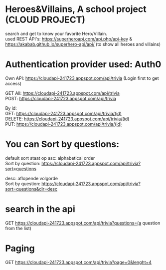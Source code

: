 # Heroes&Villains, A school project (CLOUD PROJECT)

search and get to know your favorite Hero/Villain. <br>
used REST API's: https://superheroapi.com/api.php/api-key & https://akabab.github.io/superhero-api/api/ (to show all heroes and villains)

# Authentication provider used: Auth0

Own API: https://cloudapi-241723.appspot.com/api/trivia (Login first to get access)

GET All:  https://cloudapi-241723.appspot.com/api/trivia <br>
POST:  https://cloudapi-241723.appspot.com/api/trivia <br>

By id: <br>
GET:  https://cloudapi-241723.appspot.com/api/trivia/(id) <br>
DELETE:  https://cloudapi-241723.appspot.com/api/trivia/(id) <br>
PUT:  https://cloudapi-241723.appspot.com/api/trivia/(id)

# You can Sort by questions:

default sort staat op asc: alphabetical order <br>
  Sort by question: https://cloudapi-241723.appspot.com/api/trivia?sort=questions

desc: aflopende volgorde <br>
  Sort by question: https://cloudapi-241723.appspot.com/api/trivia?sort=questions&dir=desc

# search in the api

GET https://cloudapi-241723.appspot.com/api/trivia?questions=(a question from the list)

# Paging
GET https://cloudapi-241723.appspot.com/api/trivia?page=0&lenght=4
